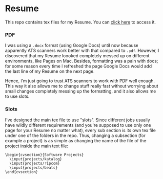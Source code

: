 # Resume
This repo contains tex files for my Resume. You can [click here](https://github.com/a3y3/Resume/blob/master/Resume_Soham_Dongargaonkar.pdf) to access it.

### PDF
I was using a `.docx` format (using Google Docs) until now because apparently ATS scanners work better with that compared to `.pdf`. However, I discovered that my Resume loooked completely messed up on different environments, like Pages on Mac. Besides, formatting was a pain with docs; for some reason every time I refreshed the page Google Docs would add the last line of my Resume on the next page.

Hence, I'm just going to trust ATS scanners to work with PDF well enough. This way it also allows me to change stuff really fast without worrying about small changes completely messing up the formatting, and it also allows me to use slots.

### Slots
I've designed the main tex file to use "slots". Since different jobs usually have wildly different requirements (and you're supposed to use only one page for your Resume no matter what), every sub section is its own tex file under one of the folders in the repo. Thus, changing a subsection (for example a project) is as simple as changing the name of the file of the project inside the main text file:
```
\begin{cvsection}{Software Projects}
  \input{projects/katalog}
  \input{projects/ripcom}
  \input{projects/beats}
\end{cvsection}
```
